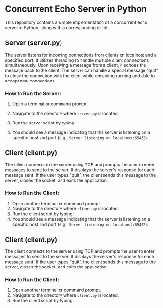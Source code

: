 # Concurrent Echo Server in Python

This repository contains a simple implementation of a concurrent echo server in Python, along with a corresponding client.

## Server (server.py)

The server listens for incoming connections from clients on localhost and a specified port. It utilizes threading to handle multiple client connections simultaneously. Upon receiving a message from a client, it echoes the message back to the client. The server can handle a special message "quit" to close the connection with the client while remaining running and able to accept new connections.

### How to Run the Server:

1. Open a terminal or command prompt.
2. Navigate to the directory where `server.py` is located.
3. Run the server script by typing:

4. You should see a message indicating that the server is listening on a specific host and port (e.g., `Server listening on localhost:65432`).

## Client (client.py)

The client connects to the server using TCP and prompts the user to enter messages to send to the server. It displays the server's response for each message sent. If the user types "quit", the client sends this message to the server, closes the socket, and exits the application.

### How to Run the Client:

1. Open another terminal or command prompt.
2. Navigate to the directory where `client.py` is located.
3. Run the client script by typing:
4. You should see a message indicating that the server is listening on a specific host and port (e.g., `Server listening on localhost:65432`).

## Client (client.py)

The client connects to the server using TCP and prompts the user to enter messages to send to the server. It displays the server's response for each message sent. If the user types "quit", the client sends this message to the server, closes the socket, and exits the application.

### How to Run the Client:

1. Open another terminal or command prompt.
2. Navigate to the directory where `client.py` is located.
3. Run the client script by typing:
